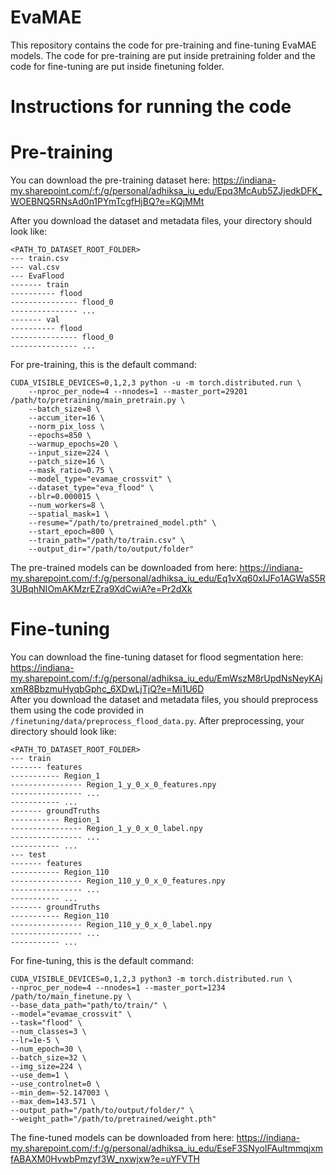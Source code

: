 # EvaMAE

This repository contains the code for pre-training and fine-tuning EvaMAE models. The code for pre-training are put inside pretraining folder and the code for fine-tuning are put inside finetuning folder.  

# Instructions for running the code  

# Pre-training  
You can download the pre-training dataset here: https://indiana-my.sharepoint.com/:f:/g/personal/adhiksa_iu_edu/Epq3McAub5ZJjedkDFK_WOEBNQ5RNsAd0n1PYmTcgfHjBQ?e=KQjMMt  

After you download the dataset and metadata files, your directory should look like:

```
<PATH_TO_DATASET_ROOT_FOLDER>  
--- train.csv  
--- val.csv  
--- EvaFlood  
------- train  
---------- flood  
--------------- flood_0    
--------------- ...  
------- val  
---------- flood    
--------------- flood_0  
--------------- ...  
```
  
For pre-training, this is the default command:  
```
CUDA_VISIBLE_DEVICES=0,1,2,3 python -u -m torch.distributed.run \  
    --nproc_per_node=4 --nnodes=1 --master_port=29201 /path/to/pretraining/main_pretrain.py \  
    --batch_size=8 \  
    --accum_iter=16 \  
    --norm_pix_loss \  
    --epochs=850 \  
    --warmup_epochs=20 \  
    --input_size=224 \  
    --patch_size=16 \  
    --mask_ratio=0.75 \  
    --model_type="evamae_crossvit" \  
    --dataset_type="eva_flood" \  
    --blr=0.000015 \  
    --num_workers=8 \  
    --spatial_mask=1 \  
    --resume="/path/to/pretrained_model.pth" \  
    --start_epoch=800 \  
    --train_path="/path/to/train.csv" \  
    --output_dir="/path/to/output/folder"   
```

The pre-trained models can be downloaded from here: https://indiana-my.sharepoint.com/:f:/g/personal/adhiksa_iu_edu/Eq1vXq60xIJFo1AGWaS5R3UBqhNIOmAKMzrEZra9XdCwiA?e=Pr2dXk  

# Fine-tuning  
You can download the fine-tuning dataset for flood segmentation here: https://indiana-my.sharepoint.com/:f:/g/personal/adhiksa_iu_edu/EmWszM8rUpdNsNeyKAjxmR8BbzmuHyqbGphc_6XDwLjTjQ?e=Mi1U6D  
After you download the dataset and metadata files, you should preprocess them using the code provided in ```/finetuning/data/preprocess_flood_data.py```. After preprocessing, your directory should look like:

```
<PATH_TO_DATASET_ROOT_FOLDER>  
--- train  
------- features  
----------- Region_1  
---------------- Region_1_y_0_x_0_features.npy  
---------------- ...  
----------- ...  
------- groundTruths  
----------- Region_1  
---------------- Region_1_y_0_x_0_label.npy  
---------------- ...  
----------- ...  
--- test  
------- features  
----------- Region_110  
---------------- Region_110_y_0_x_0_features.npy  
---------------- ...  
----------- ...  
------- groundTruths  
----------- Region_110  
---------------- Region_110_y_0_x_0_label.npy  
---------------- ...  
----------- ...  
```
  
For fine-tuning, this is the default command:  

```
CUDA_VISIBLE_DEVICES=0,1,2,3 python3 -m torch.distributed.run \  
--nproc_per_node=4 --nnodes=1 --master_port=1234 /path/to/main_finetune.py \  
--base_data_path="path/to/train/" \  
--model="evamae_crossvit" \  
--task="flood" \  
--num_classes=3 \  
--lr=1e-5 \  
--num_epoch=30 \  
--batch_size=32 \  
--img_size=224 \  
--use_dem=1 \  
--use_controlnet=0 \  
--min_dem=-52.147003 \  
--max_dem=143.571 \  
--output_path="/path/to/output/folder/" \  
--weight_path="/path/to/pretrained/weight.pth"  
```

The fine-tuned models can be downloaded from here: https://indiana-my.sharepoint.com/:f:/g/personal/adhiksa_iu_edu/EseF3SNyoIFAultmmqjxmfABAXM0HvwbPmzyf3W_nxwjxw?e=uYFVTH  


